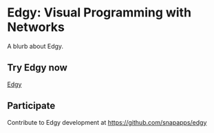 # Edgy: Visual Programming with Networks

A blurb about Edgy.

## Try Edgy now

[Edgy](edgy.html)

## Participate

Contribute to Edgy development at https://github.com/snapapps/edgy


